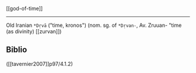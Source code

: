 [[god-of-time]]
***

Old Iranian `*Dṛvā` ("time, kronos") (nom. sg. of `*Dṛvan-`, Av. Zruuan- "time (as divinity) [[zurvan]])

## Biblio
([[tavernier2007]]p97/4.1.2)